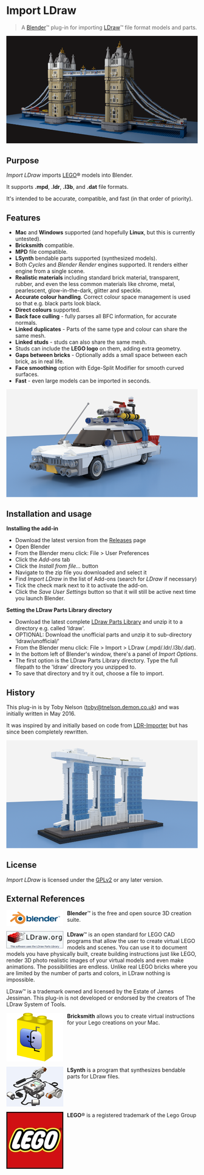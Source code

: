 # Import LDraw #

> A [Blender](https://www.blender.org)&trade; plug-in for importing [LDraw](http://www.ldraw.org)&trade; file format models and parts.

![Tower Bridge](./images/tower_960.png)

## Purpose ##
*Import LDraw* imports [LEGO](https://www.lego.com/)® models into Blender.

It supports **.mpd**, **.ldr**, **.l3b**, and **.dat** file formats.

It's intended to be accurate, compatible, and fast (in that order of priority).

## Features ##
+ **Mac** and **Windows** supported (and hopefully **Linux**, but this is currently untested).
+ **Bricksmith** compatible.
+ **MPD** file compatible.
+ **LSynth** bendable parts supported (synthesized models).
+ Both *Cycles* and *Blender Render* engines supported. It renders either engine from a single scene.
+ **Realistic materials** including standard brick material, transparent, rubber, and even the less common materials like chrome, metal, pearlescent, glow-in-the-dark, glitter and speckle.
+ **Accurate colour handling**. Correct colour space management is used so that e.g. black parts look black.
+ **Direct colours** supported.
+ **Back face culling** - fully parses all BFC information, for accurate normals.
+ **Linked duplicates** - Parts of the same type and colour can share the same mesh.
+ **Linked studs** - studs can also share the same mesh.
+ Studs can include the **LEGO logo** on them, adding extra geometry.
+ **Gaps between bricks** - Optionally adds a small space between each brick, as in real life.
+ **Face smoothing** option with Edge-Split Modifier for smooth curved surfaces.
+ **Fast** - even large models can be imported in seconds.

![Ghostbusters](./images/ghostbusters_960.png)

## Installation and usage ##

**Installing the add-in**

+ Download the latest version from the [Releases](https://github.com/TobyLobster/ImportLDraw/releases) page
+ Open Blender
+ From the Blender menu click: File > User Preferences
+ Click the *Add-ons* tab
+ Click the *Install from file...* button
+ Navigate to the zip file you downloaded and select it
+ Find *Import LDraw* in the list of Add-ons (search for *LDraw* if necessary)
+ Tick the check mark next to it to activate the add-on.
+ Click the *Save User Settings* button so that it will still be active next time you launch Blender.

**Setting the LDraw Parts Library directory**

+ Download the latest complete [LDraw Parts Library](http://ldraw.org/parts/latest-parts.html) and unzip it to a directory e.g. called 'ldraw'.
+ OPTIONAL: Download the unofficial parts and unzip it to sub-directory 'ldraw/unofficial/'
+ From the Blender menu click: File > Import > LDraw (.mpd/.ldr/.l3b/.dat).
+ In the bottom left of Blender's window, there's a panel of *Import Options*.
+ The first option is the LDraw Parts Library directory. Type the full filepath to the 'ldraw' directory you unzipped to.
+ To save that directory and try it out, choose a file to import.

## History ##
This plug-in is by Toby Nelson (toby@tnelson.demon.co.uk) and was initially written in May 2016. 

It was inspired by and initially based on code from [LDR-Importer](https://github.com/le717/LDR-Importer) but has since been completely rewritten.

![Marina Bay Sands](./images/marina_bay_sands_960.png)

## License ##

*Import LDraw* is licensed under the [GPLv2](http://www.gnu.org/licenses/gpl-2.0.html) or any later version.

## External References ##
<a href="https://www.blender.org/"><img align="left" src="./images/logos/blender-plain.png" alt="Blender logo" style="margin: 0px 10px 0px 0px;"/></a>

**Blender**&trade; is the free and open source 3D creation suite.<br clear=left>

<a href="http://www.ldraw.org/"><img align="left" src="./images/logos/Official_LDraw_Logo.png" alt="LDraw logo" style="margin: 0px 10px 0px 0px;"/></a>

**LDraw**&trade; is an open standard for LEGO CAD programs that allow the user to create virtual LEGO models and scenes. You can use it to document models you have physically built, create building instructions just like LEGO, render 3D photo realistic images of your virtual models and even make animations.
The possibilities are endless. Unlike real LEGO bricks where you are limited by the number of parts and colors, in LDraw nothing is impossible.

LDraw&trade; is a trademark owned and licensed by the Estate of James Jessiman. This plug-in is not developed or endorsed by the creators of The LDraw System of Tools.<br clear=left>

<a href="http://bricksmith.sourceforge.net"><img align="left" src="./images/logos/BricksmithIcon.png" alt="Bricksmith logo" style="margin: 0px 10px 0px 0px;"/></a>

**Bricksmith** allows you to create virtual instructions for your Lego creations on your Mac.<br clear=left>

<a href="http://lsynth.sourceforge.net"><img align="left" src="./images/logos/LSynthExample.png" alt="LSynth example" style="margin: 0px 10px 0px 0px;"/></a>

**LSynth** is a program that synthesizes bendable parts for LDraw files.<br clear=left>

<a href="https://www.lego.com/"><img align="left" src="./images/logos/lego.jpg" alt="LEGO logo" style="margin: 0px 10px 0px 0px;"/></a>

**LEGO**® is a registered trademark of the Lego Group<br clear=left>

